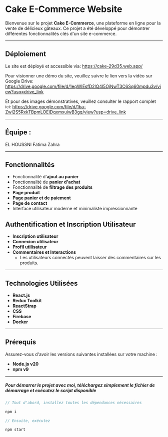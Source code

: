 # Cake E-Commerce Website

Bienvenue sur le projet **Cake E-Commerce**, une plateforme en ligne pour la vente de délicieux gâteaux. Ce projet a été développé pour démontrer différentes fonctionnalités clés d'un site e-commerce.
  
---

## Déploiement
Le site est déployé et accessible via: https://cake-29d35.web.app/

Pour visionner une démo du site, veuillez suivre le lien vers la vidéo sur Google Drive: https://drive.google.com/file/d/1eqWIEsfD2lQ4l5OjNwT3C6Sq60mpdu3v/view?usp=drive_link

Et pour des images démonstratives, veuillez consulter le rapport complet ici: https://drive.google.com/file/d/1ba-ZwI2S5RxkTBpmLOEIDqxmxuiwB3gq/view?usp=drive_link
  
---

## Équipe :
EL HOUSSNI Fatima Zahra
  
---

## Fonctionnalités
- Fonctionnalité d'**ajout au panier**
- Fonctionnalité de **panier d'achat**
- Fonctionnalité de **filtrage des produits**
- **Page produit**
- **Page panier et de paiement**
- **Page de contact**
- Interface utilisateur moderne et minimaliste impressionnante

## Authentification et Inscription Utilisateur
- **Inscription utilisateur**
- **Connexion utilisateur**
- **Profil utilisateur**
- **Commentaires et Interactions**
  - Les utilisateurs connectés peuvent laisser des commentaires sur les produits.
  
---

## Technologies Utilisées
- **React.js**
- **Redux Toolkit**
- **ReactStrap**
- **CSS**
- **Firebase**
- **Docker**
  
---

## Prérequis
Assurez-vous d'avoir les versions suivantes installées sur votre machine :
- **Node.js v20**
- **npm v9**
  
---

##### Pour démarrer le projet avec moi, téléchargez simplement le fichier de démarrage et exécutez le script disponible

```javascript
// Tout d'abord, installez toutes les dépendances nécessaires

npm i

// Ensuite, exécutez

npm start

